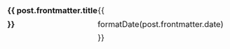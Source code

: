 <script setup lang="ts">
import { data as posts } from '/data/posts.data'
import formatDate from '/.vitepress/theme/utils/formatDate'
import getSorted from '/.vitepress/theme/utils/getSorted'

const sortedPosts = getSorted(posts)
</script>

<ul>
  <li v-for="post of sortedPosts">
    <strong><a :href="post.url">{{ post.frontmatter.title }}</a></strong><br/>
    <span>{{ formatDate(post.frontmatter.date) }}</span>
  </li>
</ul>

<style scoped>
ul {
  list-style-type: none;
  padding-left: 0;
  font-size: 1.125rem;
  line-height: 1.75;
}

li {
  display: flex;
  justify-content: space-between;
}

li span {
  font-family: var(--vp-font-family-mono);
  font-size: var(--vp-code-font-size);
}
</style>
